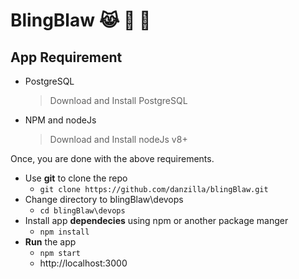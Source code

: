 # BlingBlaw  :joy_cat: :nut_and_bolt: :lipstick:

## App Requirement
- PostgreSQL
	> Download and Install PostgreSQL
- NPM and nodeJs
	> Download and Install nodeJs v8+

Once, you are done with the above requirements.
- Use **git** to clone the repo
	* `git clone https://github.com/danzilla/blingBlaw.git`
- Change directory to blingBlaw\devops
	* `cd blingBlaw\devops`
- Install app **dependecies** using npm or another package manger
	* `npm install`
- **Run** the app
	* `npm start`
	* http://localhost:3000


